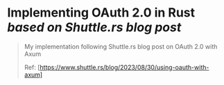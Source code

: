# Implementing OAuth 2.0 in Rust _based on Shuttle.rs blog post_

> My implementation following Shuttle.rs blog post on OAuth 2.0 with Axum
>
> Ref: [https://www.shuttle.rs/blog/2023/08/30/using-oauth-with-axum]
